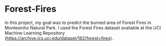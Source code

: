 # Forest-Fires
In this project, my goal was to predict the burned area of Forest Fires in Montesinho Natural Park. I used the Forest Fires dataset avaliable at the UCI Machine Learning Repository (https://archive.ics.uci.edu/dataset/162/forest+fires).
